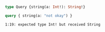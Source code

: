 ```graphql
type Query {string(a: Int!): String!}
```

```graphql
query { string(a: "not okay") }
```

```
1:19: expected type Int! but received String
```